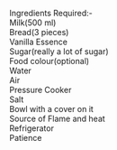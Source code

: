 Ingredients Required:-<br>
Milk(500 ml)<br>
Bread(3 pieces)<br>
Vanilla Essence<br>
Sugar(really a lot of sugar)<br>
Food colour(optional)<br>
Water<br>
Air<br>
Pressure Cooker<br>
Salt<br>
Bowl with a cover on it<br>
Source of Flame and heat<br>
Refrigerator<br>
Patience<br>
